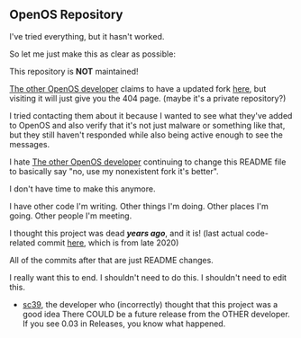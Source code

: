 ## OpenOS Repository
I've tried everything, but it hasn't worked.

So let me just make this as clear as possible:

This repository is **NOT** maintained!

[The other OpenOS developer](https://github.com/thesudodev) claims to have a updated fork [here](https://github.com/thesudodev/OpenOS-Recoded), but visiting it will just give you the 404 page. (maybe it's a private repository?)

I tried contacting them about it because I wanted to see what they've added to OpenOS and also verify that it's not just malware or something like that, but they still haven't responded while also being active enough to see the messages.

I hate [The other OpenOS developer](https://github.com/thesudodev) continuing to change this README file to basically say "no, use my nonexistent fork it's better".

I don't have time to make this anymore.

I have other code I'm writing.
Other things I'm doing.
Other places I'm going.
Other people I'm meeting.

I thought this project was dead ***years ago***, and it is! (last actual code-related commit [here](https://github.com/The-OpenOS-Team/OpenOS/commit/eef1e87f5cc8023367ec09780561c899d2586063), which is from late 2020)

All of the commits after that are just README changes.

I really want this to end.
I shouldn't need to do this.
I shouldn't need to edit this.

- [sc39](https://github.com/sc39IsADev), the developer who (incorrectly) thought that this project was a good idea
There COULD be a future release from the OTHER developer. If you see 0.03 in Releases, you know what happened.
